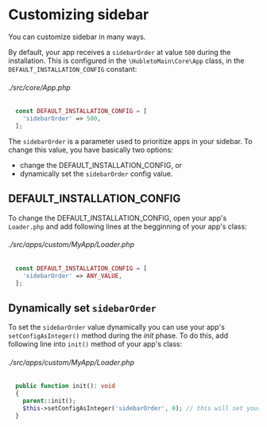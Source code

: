 # Customizing sidebar

You can customize sidebar in many ways.

By default, your app receives a `sidebarOrder` at value `500` during the installation. This is configured in the `\HubletoMain\Core\App` class, in the `DEFAULT_INSTALLATION_CONFIG` constant:

###### ./src/core/App.php
```php
  const DEFAULT_INSTALLATION_CONFIG = [
    'sidebarOrder' => 500,
  ];
```

The `sidebarOrder` is a parameter used to prioritize apps in your sidebar. To change this value, you have basically two options:

  * change the DEFAULT_INSTALLATION_CONFIG, or
  * dynamically set the `sidebarOrder` config value.

## DEFAULT_INSTALLATION_CONFIG

To change the DEFAULT_INSTALLATION_CONFIG, open your app's `Loader.php` and add following lines at the begginning of your app's class:

###### ./src/apps/custom/MyApp/Loader.php
```php
  const DEFAULT_INSTALLATION_CONFIG = [
    'sidebarOrder' => ANY_VALUE,
  ];
```
## Dynamically set `sidebarOrder`

To set the `sidebarOrder` value dynamically you can use your app's `setConfigAsInteger()` method during the *init* phase. To do this, add following line into `init()` method of your app's class:

###### ./src/apps/custom/MyApp/Loader.php
```php
  public function init(): void
  {
    parent::init();
    $this->setConfigAsInteger('sidebarOrder', 0); // this will set your sidebarOrder
  }

```